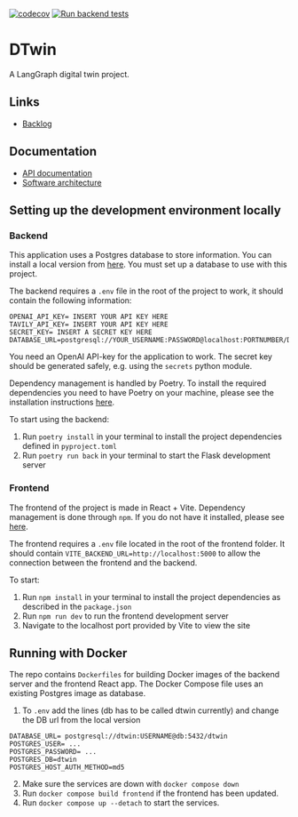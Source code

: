 [![codecov](https://codecov.io/gh/DTwin-HY/DTwin/graph/badge.svg)](https://app.codecov.io/github/DTwin-HY/DTwin)
[![Run backend tests](https://github.com/DTwin-HY/DTwin/actions/workflows/main.yml/badge.svg)](https://github.com/DTwin-HY/DTwin/actions/workflows/main.yml)

# DTwin

A LangGraph digital twin project.

## Links

* [Backlog](https://github.com/orgs/DTwin-HY/projects/1)

## Documentation

* [API documentation](./docs/api.md)
* [Software architecture](./docs/architecture.md)

## Setting up the development environment locally

### Backend

This application uses a Postgres database to store information. You can install a local version from [here](https://www.postgresql.org/download/). You must set up a database to use with this project.

The backend requires a ```.env``` file in the root of the project to work, it should contain the following information:

```
OPENAI_API_KEY= INSERT YOUR API KEY HERE
TAVILY_API_KEY= INSERT YOUR API KEY HERE
SECRET_KEY= INSERT A SECRET KEY HERE
DATABASE_URL=postgresql://YOUR_USERNAME:PASSWORD@localhost:PORTNUMBER/DB_NAME
```
You need an OpenAI API-key for the application to work. The secret key should be generated safely, e.g. using the ```secrets``` python module.

Dependency management is handled by Poetry. To install the required dependencies you need to have Poetry on your machine, please see the installation instructions [here](https://python-poetry.org/docs/).

To start using the backend:
1. Run ```poetry install``` in your terminal to install the project dependencies defined in ```pyproject.toml```
2. Run ```poetry run back``` in your terminal to start the Flask development server


### Frontend


The frontend of the project is made in React + Vite. Dependency management is done through ```npm```. If you do not have it installed, please see [here](https://docs.npmjs.com/downloading-and-installing-node-js-and-npm).

The frontend requires a ```.env``` file located in the root of the frontend folder. It should contain ```VITE_BACKEND_URL=http://localhost:5000``` to allow the connection between the frontend and the backend.


To start:

1. Run  ```npm install``` in your terminal to install the project dependencies as described in the ```package.json```
2. Run ```npm run dev``` to run the frontend development server
3. Navigate to the localhost port provided by Vite to view the site

## Running with Docker

The repo contains ```Dockerfiles``` for building Docker images of the backend server and the frontend React app. The Docker Compose file uses an existing Postgres image as database.


1. To `.env` add the lines (db has to be called dtwin currently) and change the DB url from the local version
```
DATABASE_URL= postgresql://dtwin:USERNAME@db:5432/dtwin
POSTGRES_USER= ...
POSTGRES_PASSWORD= ...
POSTGRES_DB=dtwin
POSTGRES_HOST_AUTH_METHOD=md5
```
2. Make sure the services are down with `docker compose down`
3. Run `docker compose build frontend` if the frontend has been updated.
4. Run `docker compose up --detach` to start the services.
